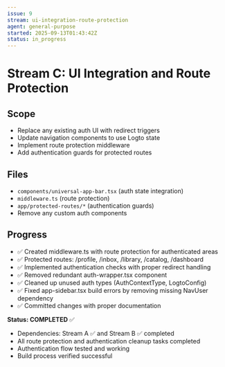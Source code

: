 ```yaml
---
issue: 9
stream: ui-integration-route-protection
agent: general-purpose
started: 2025-09-13T01:43:42Z
status: in_progress
---
```


# Stream C: UI Integration and Route Protection

## Scope
- Replace any existing auth UI with redirect triggers
- Update navigation components to use Logto state
- Implement route protection middleware
- Add authentication guards for protected routes

## Files
- `components/universal-app-bar.tsx` (auth state integration)
- `middleware.ts` (route protection)
- `app/protected-routes/*` (authentication guards)
- Remove any custom auth components

## Progress
- ✅ Created middleware.ts with route protection for authenticated areas
- ✅ Protected routes: /profile, /inbox, /library, /catalog, /dashboard
- ✅ Implemented authentication checks with proper redirect handling
- ✅ Removed redundant auth-wrapper.tsx component
- ✅ Cleaned up unused auth types (AuthContextType, LogtoConfig)
- ✅ Fixed app-sidebar.tsx build errors by removing missing NavUser dependency
- ✅ Committed changes with proper documentation

**Status: COMPLETED** ✅
- Dependencies: Stream A ✅ and Stream B ✅ completed
- All route protection and authentication cleanup tasks completed
- Authentication flow tested and working
- Build process verified successful